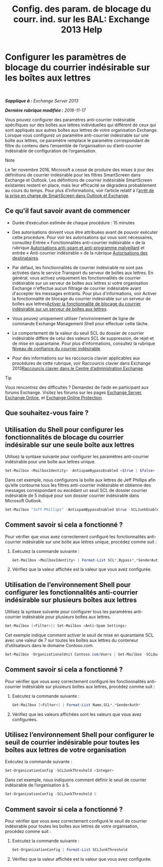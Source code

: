 ﻿---
title: 'Config. des param. de blocage du courr. ind. sur les BAL: Exchange 2013 Help'
TOCTitle: Configurer les paramètres de blocage du courrier indésirable sur les boîtes aux lettres
ms:assetid: 868d7fd8-e817-46ba-9b67-edf2f50b9494
ms:mtpsurl: https://technet.microsoft.com/fr-fr/library/Bb123559(v=EXCHG.150)
ms:contentKeyID: 50478617
ms.date: 05/23/2018
mtps_version: v=EXCHG.150
ms.translationtype: MT
---

# Configurer les paramètres de blocage du courrier indésirable sur les boîtes aux lettres

 

_**Sapplique à :** Exchange Server 2013_

_**Dernière rubrique modifiée :** 2016-11-17_

Vous pouvez configurer des paramètres anti-courrier indésirable spécifiques sur des boîtes aux lettres individuelles qui diffèrent de ceux qui sont appliqués aux autres boîtes aux lettres de votre organisation Exchange. Lorsque vous configurez un paramètre anti-courrier indésirable sur une boîte aux lettres, ce paramètre remplace le paramètre correspondant de filtre du contenu dans l’ensemble de l’organisation ou d’anti-courrier indésirable de configuration de l’organisation.

> [!NOTE]
> Le 1er novembre 2016, Microsoft a cessé de produire des mises à jour des définitions de courrier indésirable pour les filtres SmartScreen dans Exchange et Outlook. Les définitions de courrier indésirable SmartScreen existantes restent en place, mais leur efficacité se dégradera probablement au cours du temps. Pour plus d’informations, voir l’article relatif à l’<a href="https://go.microsoft.com/fwlink/p/?linkid=835894">arrêt de la prise en charge de SmartScreen dans Outlook et Exchange</a>.


## Ce qu'il faut savoir avant de commencer

  - Durée d’exécution estimée de chaque procédure : 15 minutes

  - Des autorisations doivent vous être attribuées avant de pouvoir exécuter cette procédure. Pour voir les autorisations qui vous sont nécessaires, consultez Entrée « Fonctionnalités anti-courrier indésirable » de la rubrique [Autorisations anti-spam et anti-programme malveillant](anti-spam-and-anti-malware-permissions-exchange-2013-help.md) et entrée « Anti-courrier indésirable » de la rubrique [Autorisations des destinataires](recipients-permissions-exchange-2013-help.md).

  - Par défaut, les fonctionnalités de courrier indésirable ne sont pas activées dans le service Transport du serveur de boîtes aux lettres. En général, vous activez uniquement les fonctionnalités de courrier indésirable sur un serveur de boîtes aux lettres si votre organisation Exchange n'effectue aucun filtrage de courrier indésirable avant d'accepter les messages entrants. Pour plus d'informations, voir Activer la fonctionnalité de blocage du courrier indésirable sur un serveur de boîtes aux lettres[Activer la fonctionnalité de blocage du courrier indésirable sur un serveur de boîtes aux lettres](enable-anti-spam-functionality-on-mailbox-servers-exchange-2013-help.md).

  - Vous pouvez uniquement utiliser l'environnement de ligne de commande Exchange Management Shell pour effectuer cette tâche.

  - Le comportement de la valeur du seuil SCL du dossier de courrier indésirable diffère de celui des valeurs SCL de suppression, de rejet et de mise en quarantaine. Pour plus d’informations, consultez la rubrique [Niveau de confiance du courrier indésirable](spam-confidence-level-threshold-exchange-2013-help.md).

  - Pour des informations sur les raccourcis clavier applicables aux procédures de cette rubrique, voir Raccourcis clavier dans Exchange 2013[Raccourcis clavier dans le Centre d’administration Exchange](keyboard-shortcuts-in-the-exchange-admin-center-exchange-online-protection-help.md).

> [!TIP]
> Vous rencontrez des difficultés ? Demandez de l’aide en participant aux forums Exchange. Visitez les forums sur les pages <a href="https://go.microsoft.com/fwlink/p/?linkid=60612">Exchange Server</a>, <a href="https://go.microsoft.com/fwlink/p/?linkid=267542">Exchange Online</a>, et <a href="https://go.microsoft.com/fwlink/p/?linkid=285351">Exchange Online Protection</a>.


## Que souhaitez-vous faire ?

## Utilisation du Shell pour configurer les fonctionnalités de blocage du courrier indésirable sur une seule boîte aux lettres

Utilisez la syntaxe suivante pour configurer les paramètres anti-courrier indésirable pour une boîte aux lettres unique.

```powershell
Set-Mailbox <MailboxIdentity> -AntispamBypassEnabled <$true | $false> -RequireSenderAuthenticationEnabled <$true | $false> -SCLDeleteEnabled <$true | $false | $null> -SCLDeleteThreshold <0-9 | $null> -SCLJunkEnabled <$true | $false | $null > -SCLJunkThreshold <0-9 | $null> -SCLQuarantineEnabled <$true | $false | $null > -SCLQuarantineThreshold <0-9 | $null> -SCLRejectEnabled <$true | $false | $null > -SCLRejectThreshold <0-9 | $null>
```

Dans cet exemple, nous configurons la boîte aux lettres de Jeff Phillips afin qu’elle contourne tous les filtres anti-courrier indésirable et obtienne des messages correspondant ou excédant un seuil SCL de dossier courrier indésirable de 5 indiqué pour son dossier courrier indésirable dans Microsoft Outlook.

```powershell
Set-Mailbox "Jeff Phillips" -AntispamBypassEnabled $true -SCLJunkEnabled $true -SCLJunkThreshold 4
```

## Comment savoir si cela a fonctionné ?

Pour vérifier que vous avez correctement configuré les fonctionnalités anti-courrier indésirable sur une boîte aux lettres unique, procédez comme suit :

1.  Exécutez la commande suivante :
    
    ```powershell
    Get-Mailbox <MailboxIdentity> | Format-List SCL*,Bypass*,*SenderAuth*
    ```

2.  Vérifiez que la valeur affichée est la valeur que vous avez configurée.

## Utilisation de l’environnement Shell pour configurer les fonctionnalités anti-courrier indésirable sur plusieurs boîtes aux lettres

Utilisez la syntaxe suivante pour configurer tous les paramètres anti-courrier indésirable pour plusieurs boîtes aux lettres.

```powershell
Get-Mailbox [<Filter>]| Set-Mailbox <Anti-Spam Settings>
```

Cet exemple indique comment activer le seuil de mise en quarantaine SCL avec une valeur de 7 sur toutes les boîtes aux lettres du conteneur d’utilisateurs dans le domaine Contoso.com.

```powershell
Get-Mailbox -OrganizationalUnit Contoso.com/Users | Set-Mailbox -SCLQuarantineEnabled $true -SCLQuarantineThreshold 7
```

## Comment savoir si cela a fonctionné ?

Pour vérifier que vous avez correctement configuré les fonctionnalités anti-courrier indésirable sur plusieurs boîtes aux lettres, procédez comme suit :

1.  Exécutez la commande suivante :
    
    ```powershell
    Get-Mailbox [<Filter>] | Format-List Name,SCL*,*SenderAuth*
    ```

2.  Vérifiez que les valeurs affichées sont les valeurs que vous avez configurées.

## Utilisez l’environnement Shell pour configurer le seuil de courrier indésirable pour toutes les boîtes aux lettres de votre organisation

Exécutez la commande suivante :

```powershell
Set-OrganizationConfig -SCLJunkThreshold <Integer>
```

Dans cet exemple, nous indiquons comment définir le seuil de courrier indésirable de l’organisation à 5.

```powershell
Set-OrganizationConfig -SCLJunkThreshold 5
```

## Comment savoir si cela a fonctionné ?

Pour vérifier que vous avez correctement configuré le seuil de courrier indésirable pour toutes les boîtes aux lettres de votre organisation, procédez comme suit :

1.  Exécutez la commande suivante :
    
    ```powershell
    Get-OrganizationConfig | Format-List SCLJunkThreshold
    ```

2.  Vérifiez que la valeur affichée est la valeur que vous avez configurée.

